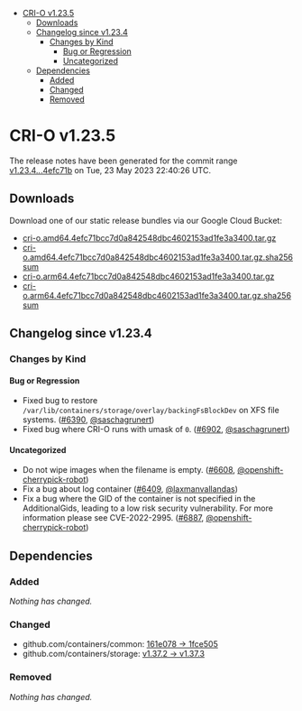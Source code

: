 - [CRI-O v1.23.5](#cri-o-v1235)
  - [Downloads](#downloads)
  - [Changelog since v1.23.4](#changelog-since-v1234)
    - [Changes by Kind](#changes-by-kind)
      - [Bug or Regression](#bug-or-regression)
      - [Uncategorized](#uncategorized)
  - [Dependencies](#dependencies)
    - [Added](#added)
    - [Changed](#changed)
    - [Removed](#removed)

# CRI-O v1.23.5

The release notes have been generated for the commit range
[v1.23.4...4efc71b](https://github.com/cri-o/cri-o/compare/v1.23.4...4efc71bcc7d0a842548dbc4602153ad1fe3a3400) on Tue, 23 May 2023 22:40:26 UTC.

## Downloads

Download one of our static release bundles via our Google Cloud Bucket:

- [cri-o.amd64.4efc71bcc7d0a842548dbc4602153ad1fe3a3400.tar.gz](https://storage.googleapis.com/cri-o/artifacts/cri-o.amd64.4efc71bcc7d0a842548dbc4602153ad1fe3a3400.tar.gz)
- [cri-o.amd64.4efc71bcc7d0a842548dbc4602153ad1fe3a3400.tar.gz.sha256sum](https://storage.googleapis.com/cri-o/artifacts/cri-o.amd64.4efc71bcc7d0a842548dbc4602153ad1fe3a3400.tar.gz.sha256sum)
- [cri-o.arm64.4efc71bcc7d0a842548dbc4602153ad1fe3a3400.tar.gz](https://storage.googleapis.com/cri-o/artifacts/cri-o.arm64.4efc71bcc7d0a842548dbc4602153ad1fe3a3400.tar.gz)
- [cri-o.arm64.4efc71bcc7d0a842548dbc4602153ad1fe3a3400.tar.gz.sha256sum](https://storage.googleapis.com/cri-o/artifacts/cri-o.arm64.4efc71bcc7d0a842548dbc4602153ad1fe3a3400.tar.gz.sha256sum)

## Changelog since v1.23.4

### Changes by Kind

#### Bug or Regression
 - Fixed bug to restore `/var/lib/containers/storage/overlay/backingFsBlockDev` on XFS file systems. ([#6390](https://github.com/cri-o/cri-o/pull/6390), [@saschagrunert](https://github.com/saschagrunert))
 - Fixed bug where CRI-O runs with umask of `0`. ([#6902](https://github.com/cri-o/cri-o/pull/6902), [@saschagrunert](https://github.com/saschagrunert))

#### Uncategorized
 - Do not wipe images when the filename is empty. ([#6608](https://github.com/cri-o/cri-o/pull/6608), [@openshift-cherrypick-robot](https://github.com/openshift-cherrypick-robot))
 - Fix a bug about log container ([#6409](https://github.com/cri-o/cri-o/pull/6409), [@laxmanvallandas](https://github.com/laxmanvallandas))
 - Fix a bug where the GID of the container is not specified in the AdditionalGids, leading to a low risk security vulnerability. For more information please see CVE-2022-2995. ([#6887](https://github.com/cri-o/cri-o/pull/6887), [@openshift-cherrypick-robot](https://github.com/openshift-cherrypick-robot))

## Dependencies

### Added
_Nothing has changed._

### Changed
- github.com/containers/common: [161e078 → 1fce505](https://github.com/containers/common/compare/161e078...1fce505)
- github.com/containers/storage: [v1.37.2 → v1.37.3](https://github.com/containers/storage/compare/v1.37.2...v1.37.3)

### Removed
_Nothing has changed._
